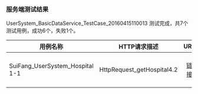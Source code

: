 ### 服务端测试结果

UserSystem_BasicDataService_TestCase_20160415110013 测试完成，共7个测试用例，成功6个，失败1个。

| 用例名称 | HTTP请求描述 | URL | 断言类型 | 错误描述 |
| -----|:----:|:----:|:----:|:----:|
| SuiFang_UserSystem_Hospital 1-1   | HttpRequest_getHospital4.2   | [链接](http://dict.xingshulin.com/cdsw/default/data/hospital/1/%e5%8c%97%e4%ba%ac%e4%ba%ac%e5%8c%97/0/100)  | jp@gc - JSON Content Assertion  |  ERROR!!! key:id,expectedValue:294,actualValue:283 ERROR!!! key:name,expectedValue:北京京北医院,actualValue:北京市海淀区北下关医院   |